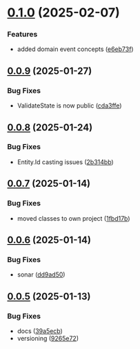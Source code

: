 # [0.1.0](https://github.com/domaincrafters/ddd_dotnet_domain/compare/v0.0.9...v0.1.0) (2025-02-07)


### Features

* added domain event concepts ([e6eb73f](https://github.com/domaincrafters/ddd_dotnet_domain/commit/e6eb73f04439fed5147c34c5e96da1bbd35565c1))

## [0.0.9](https://github.com/domaincrafters/ddd_dotnet_domain/compare/v0.0.8...v0.0.9) (2025-01-27)


### Bug Fixes

* ValidateState is now public ([cda3ffe](https://github.com/domaincrafters/ddd_dotnet_domain/commit/cda3ffe236170f018db83cb69d6723332b2c3295))

## [0.0.8](https://github.com/domaincrafters/ddd_dotnet_domain/compare/v0.0.7...v0.0.8) (2025-01-24)


### Bug Fixes

* Entity.Id casting issues ([2b314bb](https://github.com/domaincrafters/ddd_dotnet_domain/commit/2b314bb605686f7164401443d96cbb5607367ec0))

## [0.0.7](https://github.com/domaincrafters/ddd_dotnet_domain/compare/v0.0.6...v0.0.7) (2025-01-14)


### Bug Fixes

* moved classes to own project ([1fbd17b](https://github.com/domaincrafters/ddd_dotnet_domain/commit/1fbd17b8ba9e68147c8a2be14ac29a3677e169c5))

## [0.0.6](https://github.com/domaincrafters/ddd_dotnet_domain/compare/v0.0.5...v0.0.6) (2025-01-14)


### Bug Fixes

* sonar ([dd9ad50](https://github.com/domaincrafters/ddd_dotnet_domain/commit/dd9ad50025ad94e44a3460d4e91e7960f1877b7b))

## [0.0.5](https://github.com/domaincrafters/ddd_dotnet_domain/compare/v0.0.4...v0.0.5) (2025-01-13)


### Bug Fixes

* docs ([39a5ecb](https://github.com/domaincrafters/ddd_dotnet_domain/commit/39a5ecbf2e0ae89e7b7a834d81edf615b4ac11b7))
* versioning ([9265e72](https://github.com/domaincrafters/ddd_dotnet_domain/commit/9265e729f033502cacf1522cb163bea81f66090c))
